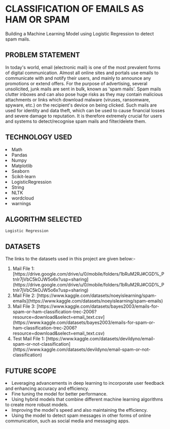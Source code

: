 # CLASSIFICATION OF EMAILS AS HAM OR SPAM
Building a Machine Learning Model using Logistic Regression to detect spam mails. 

## PROBLEM STATEMENT 
In today's world, email (electronic mail) is one of the most prevalent forms of digital communication. Almost all online sites and portals use emails to communicate with and notify their users, and mainly to announce any promotions or extend offers. For the purpose of advertising, several unsolicited, junk mails are sent in bulk, known as 'spam mails'. Spam mails clutter inboxes and can also pose huge risks as they may contain malicious attachments or links which download malware (viruses, ransomware, spyware, etc.) on the recipient's device on being clicked. Such mails are used for identity and data theft, which can be used to cause financial losses and severe damage to reputation. It is therefore extremely crucial for users and systems to detect/recognise spam mails and filter/delete them. 

## TECHNOLOGY USED 
<li>Math</li>
<li>Pandas</li>
<li>Numpy</li>
<li>Matplotlib</li>
<li>Seaborn</li>
<li>Scikit-learn</li>
<li>LogisticRegression</li>
<li>String</li>
<li>NLTK</li>
<li>wordcloud</li>
<li>warnings</li>

## ALGORITHM SELECTED 
```
Logistic Regression
```

## DATASETS 
The links to the datasets used in this project are given below:- 
<ol>
<li>Mail File 1: [https://drive.google.com/drive/u/0/mobile/folders/1bRuM2RJ#CGD%_PtnIr7jVbC5kOJW5o6x?usp=sharing](https://drive.google.com/drive/u/0/mobile/folders/1bRuM2RJ#CGD%_PtnIr7jVbC5kOJW5o6x?usp=sharing) </li>
<li>Mail File 2: [https://www.kaggle.com/datasets/noeyislearning/spam-emails](https://www.kaggle.com/datasets/noeyislearning/spam-emails) </li>
<li>Mail File 3: [https://www.kaggle.com/datasets/bayes2003/emails-for-spam-or-ham-classification-trec-2006?resource=download&select=email_text.csv](https://www.kaggle.com/datasets/bayes2003/emails-for-spam-or-ham-classification-trec-2006?resource=download&select=email_text.csv) </li>
<li>Test Mail File 1: [https://www.kaggle.com/datasets/devildyno/email-spam-or-not-classification](https://www.kaggle.com/datasets/devildyno/email-spam-or-not-classification) </li>
</ol>

## FUTURE SCOPE 
<li>Leveraging advancements in deep learning to incorporate user feedback and enhancing accuracy and efficiency.</li>
<li>Fine tuning the model for better performance.</li>
<li>Using hybrid models that combine different machine learning algorithms to create more robust models.</li>
<li>Improving the model's speed and also maintaining the efficiency.</li>
<li>Using the model to detect spam messages in other forms of online communication, such as social media and messaging apps.</li>

